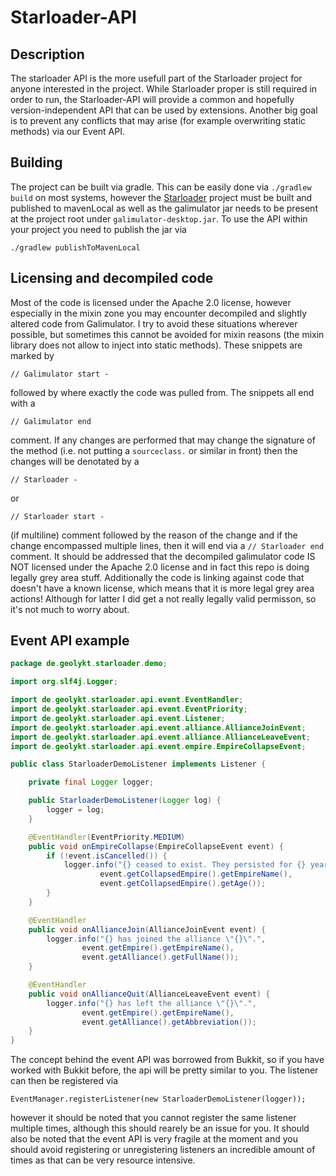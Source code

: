 # Starloader-API

## Description

The starloader API is the more usefull part of the Starloader project for anyone
interested in the project. While Starloader proper is still required in order to
run, the Starloader-API will provide a common and hopefully version-independent
API that can be used by extensions. Another big goal is to prevent any conflicts
that may arise (for example overwriting static methods) via our Event API.

## Building

The project can be built via gradle. This can be easily done via `./gradlew build`
on most systems, however the [Starloader](https://github.com/Geolykt/Starloader) project must be
built and published to mavenLocal as well as the galimulator jar needs to be present
at the project root under `galimulator-desktop.jar`. To use the API within your
project you need to publish the jar via

    ./gradlew publishToMavenLocal


## Licensing and decompiled code

Most of the code is licensed under the Apache 2.0 license, however especially in
the mixin zone you may encounter decompiled and slightly altered code from
Galimulator. I try to avoid these situations wherever possible, but sometimes
this cannot be avoided for mixin reasons (the mixin library does not allow to
inject into static methods). These snippets are marked by

    // Galimulator start -

followed by where exactly the code was pulled from. The snippets all end with a

    // Galimulator end

comment.
If any changes are performed that may change the signature of the method
(i.e. not putting a `sourceclass.` or similar in front) then the changes will be
denotated by a

    // Starloader -  

or

    // Starloader start -

(if multiline) comment followed by the reason of the change and if the change
encompassed multiple lines, then it will end via a `// Starloader end` comment.
It should be addressed that the decompiled galimulator code IS NOT licensed
under the Apache 2.0 license and in fact this repo is doing legally grey area
stuff. Additionally the code is linking against code that doesn't have a known
license, which means that it is more legal grey area actions!  Although for
latter I did get a not really legally valid permisson, so it's not much to
worry about.

## Event API example

```java
package de.geolykt.starloader.demo;

import org.slf4j.Logger;

import de.geolykt.starloader.api.event.EventHandler;
import de.geolykt.starloader.api.event.EventPriority;
import de.geolykt.starloader.api.event.Listener;
import de.geolykt.starloader.api.event.alliance.AllianceJoinEvent;
import de.geolykt.starloader.api.event.alliance.AllianceLeaveEvent;
import de.geolykt.starloader.api.event.empire.EmpireCollapseEvent;

public class StarloaderDemoListener implements Listener {

    private final Logger logger;

    public StarloaderDemoListener(Logger log) {
        logger = log;
    }

    @EventHandler(EventPriority.MEDIUM)
    public void onEmpireCollapse(EmpireCollapseEvent event) {
        if (!event.isCancelled()) {
            logger.info("{} ceased to exist. They persisted for {} years.",
                    event.getCollapsedEmpire().getEmpireName(),
                    event.getCollapsedEmpire().getAge());
        }
    }

    @EventHandler
    public void onAllianceJoin(AllianceJoinEvent event) {
        logger.info("{} has joined the alliance \"{}\".", 
                event.getEmpire().getEmpireName(), 
                event.getAlliance().getFullName());
    }

    @EventHandler
    public void onAllianceQuit(AllianceLeaveEvent event) {
        logger.info("{} has left the alliance \"{}\".", 
                event.getEmpire().getEmpireName(), 
                event.getAlliance().getAbbreviation());
    }
}
```

The concept behind the event API was borrowed from Bukkit, so if you have worked
with Bukkit before, the api will be pretty similar to you.
The listener can then be registered via

    EventManager.registerListener(new StarloaderDemoListener(logger));

however it should be noted that you cannot register the same listener multiple
times, although this should rearely be an issue for you. It should also be noted
that the event API is very fragile at the moment and you should avoid
registering or unregistering listeners an incredible amount of times as that
can be very resource intensive.

